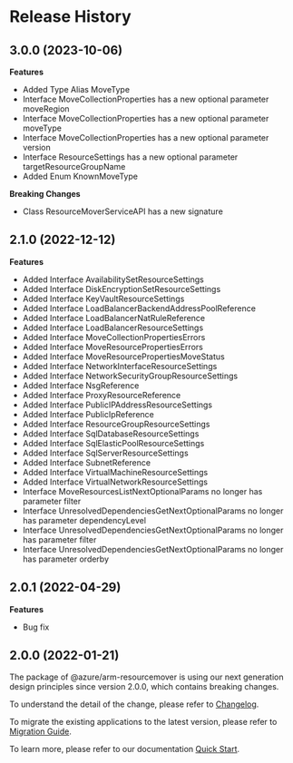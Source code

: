 # Release History
    
## 3.0.0 (2023-10-06)
    
**Features**

  - Added Type Alias MoveType
  - Interface MoveCollectionProperties has a new optional parameter moveRegion
  - Interface MoveCollectionProperties has a new optional parameter moveType
  - Interface MoveCollectionProperties has a new optional parameter version
  - Interface ResourceSettings has a new optional parameter targetResourceGroupName
  - Added Enum KnownMoveType

**Breaking Changes**

  - Class ResourceMoverServiceAPI has a new signature
    
    
## 2.1.0 (2022-12-12)
    
**Features**

  - Added Interface AvailabilitySetResourceSettings
  - Added Interface DiskEncryptionSetResourceSettings
  - Added Interface KeyVaultResourceSettings
  - Added Interface LoadBalancerBackendAddressPoolReference
  - Added Interface LoadBalancerNatRuleReference
  - Added Interface LoadBalancerResourceSettings
  - Added Interface MoveCollectionPropertiesErrors
  - Added Interface MoveResourcePropertiesErrors
  - Added Interface MoveResourcePropertiesMoveStatus
  - Added Interface NetworkInterfaceResourceSettings
  - Added Interface NetworkSecurityGroupResourceSettings
  - Added Interface NsgReference
  - Added Interface ProxyResourceReference
  - Added Interface PublicIPAddressResourceSettings
  - Added Interface PublicIpReference
  - Added Interface ResourceGroupResourceSettings
  - Added Interface SqlDatabaseResourceSettings
  - Added Interface SqlElasticPoolResourceSettings
  - Added Interface SqlServerResourceSettings
  - Added Interface SubnetReference
  - Added Interface VirtualMachineResourceSettings
  - Added Interface VirtualNetworkResourceSettings
  - Interface MoveResourcesListNextOptionalParams no longer has parameter filter
  - Interface UnresolvedDependenciesGetNextOptionalParams no longer has parameter dependencyLevel
  - Interface UnresolvedDependenciesGetNextOptionalParams no longer has parameter filter
  - Interface UnresolvedDependenciesGetNextOptionalParams no longer has parameter orderby
    
## 2.0.1 (2022-04-29)

**Features**

  - Bug fix
    
## 2.0.0 (2022-01-21)

The package of @azure/arm-resourcemover is using our next generation design principles since version 2.0.0, which contains breaking changes.

To understand the detail of the change, please refer to [Changelog](https://aka.ms/js-track2-changelog).

To migrate the existing applications to the latest version, please refer to [Migration Guide](https://aka.ms/js-track2-migration-guide).

To learn more, please refer to our documentation [Quick Start](https://aka.ms/js-track2-quickstart).
